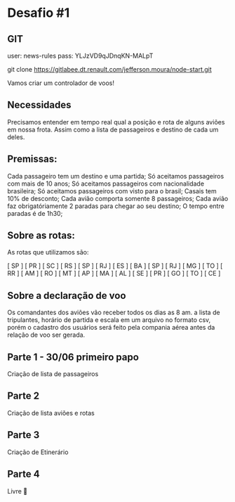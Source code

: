 # Desafio #1

## GIT
user: news-rules
pass: YLJzVD9qJDnqKN-MALpT

git clone https://gitlabee.dt.renault.com/jefferson.moura/node-start.git


Vamos criar um controlador de voos!

## Necessidades

Precisamos entender em tempo real qual a posição e rota de alguns aviões em nossa frota. Assim como a lista de passageiros e destino de cada um deles.

## Premissas:

Cada passageiro tem um destino e uma partida;
Só aceitamos passageiros com mais de 10 anos;
Só aceitamos passageiros com nacionalidade brasileira;
Só aceitamos passageiros com visto para o brasil;
Casais tem 10% de desconto;
Cada avião comporta somente 8 passageiros;
Cada avião faz obrigatóriamente 2 paradas para chegar ao seu destino;
O tempo entre paradas é de 1h30;


## Sobre as rotas:

As rotas que utilizamos são:

[  SP  ] [  PR  ] [  SC  ] [  RS  ]
[  SP  ] [  RJ  ] [  ES  ] [  BA  ]
[  SP  ] [  RJ  ] [  MG  ] [  TO  ]
[  RR  ] [  AM  ] [  RO  ] [  MT  ]
[  AP  ] [  MA  ] [  AL  ] [  SE  ]
[  PR  ] [  GO  ] [  TO  ] [  CE  ]


## Sobre a declaração de voo

Os comandantes dos aviões vão receber todos os dias as 8 am. a lista de tripulantes, horário de partida e escala em um arquivo no formato csv, porém o cadastro dos usuários será feito pela compania aérea antes da relação de voo ser gerada.

## Parte 1 - 30/06 primeiro papo

Criação de lista de passageiros

## Parte 2

Criação de lista aviões e rotas

## Parte 3

Criação de Etinerário

## Parte 4

Livre 🙂
